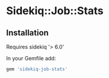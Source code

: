 # Sidekiq::Job::Stats

## Installation

Requires sidekiq '> 6.0'

In your Gemfile add:

```ruby
gem 'sidekiq-job-stats'
```